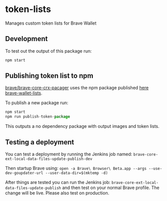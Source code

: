 # token-lists

Manages custom token lists for Brave Wallet

## Development

To test out the output of this package run:

```js
npm start
```

## Publishing token list to npm

[brave/brave-core-crx-pacager](https://github.com/brave/brave-core-crx-packager) uses the npm package published [here brave-wallet-lists](https://www.npmjs.com/package/brave-wallet-lists).

To publish a new package run:

```js
npm start
npm run publish-token-package
```

This outputs a no dependency package with output images and token lists.

## Testing a deployment

You can test a deployment by running the Jenkins job named:
`brave-core-ext-local-data-files-update-publish-dev`

Then startup Brave using:
`open -a Brave\ Browser\ Beta.app --args --use-dev-goupdater-url --user-data-dir=$(mktemp -d)`

After things are tested you can run the Jenkins job: `brave-core-ext-local-data-files-update-publish` and then test on your normal Brave profile.
The change will be live. Please also test on production.
